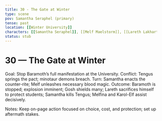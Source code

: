 ```yaml
---
title: 30 - The Gate at Winter
type: scene
pov: Samantha Seraphel (primary)
tense: past
location: [[Winter University]]
characters: [[Samantha Seraphel]], [[Melf Maelstorm]], [[Lareth Lakhart]], [[Tengus]], [[Melfina]], [[Karol-Elf]]
status: stub
---
```


# 30 — The Gate at Winter

Goal: Stop Baramoth’s full manifestation at the University.
Conflict: Tengus springs the pact; minotaur demons breach.
Turn: Samantha enacts the counter-rite; Melf unleashes necessary blood magic.
Outcome: Baramoth is stopped; explosion imminent; Gosh shields many; Lareth sacrifices himself to protect students; Samantha kills Tengus; Melfina and Karol-Elf assist decisively.

Notes: Keep on-page action focused on choice, cost, and protection; set up aftermath stakes.
